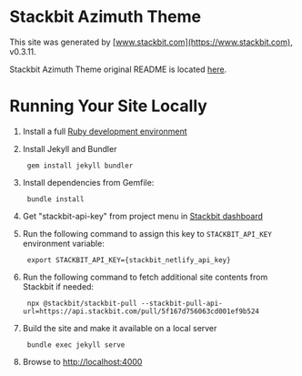# Stackbit Azimuth Theme

This site was generated by [www.stackbit.com](https://www.stackbit.com), v0.3.11.

Stackbit Azimuth Theme original README is located [here](./README.theme.md).

# Running Your Site Locally

1. Install a full [Ruby development environment](https://jekyllrb.com/docs/installation/)

1. Install Jekyll and Bundler

        gem install jekyll bundler

1. Install dependencies from Gemfile:

        bundle install

1. Get "stackbit-api-key" from project menu in [Stackbit dashboard](https://app.stackbit.com/dashboard)

1. Run the following command to assign this key to `STACKBIT_API_KEY` environment variable:

        export STACKBIT_API_KEY={stackbit_netlify_api_key}

1. Run the following command to fetch additional site contents from Stackbit if needed:

        npx @stackbit/stackbit-pull --stackbit-pull-api-url=https://api.stackbit.com/pull/5f167d756063cd001ef9b524

1. Build the site and make it available on a local server

        bundle exec jekyll serve

1. Browse to [http://localhost:4000](http://localhost:4000)
